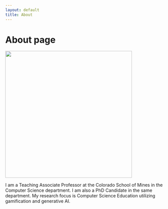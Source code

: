 ```yaml
---
layout: default
title: About
---
```

# About page

<img src="assets/images/KathleenKelly.jpeg" width="400">

I am a Teaching Associate Professor at the Colorado School of Mines in the Computer Science department.  I am also a PhD Candidate in the same department.  My research focus is Computer Science Education utilizing gamification and generative AI.
